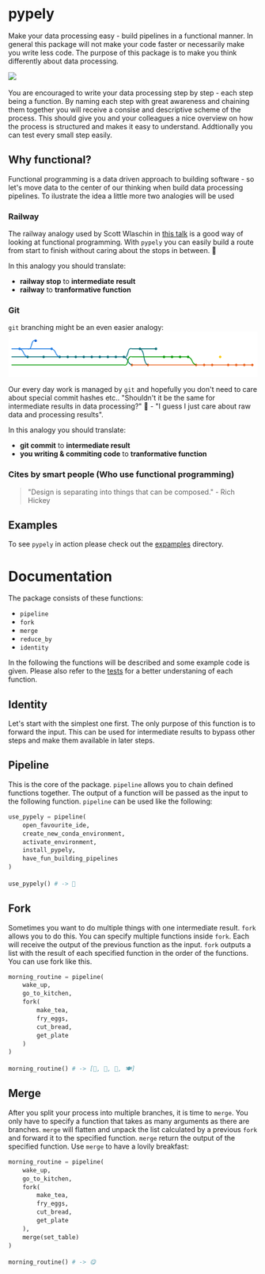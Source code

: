 # pypely
Make your data processing easy - build pipelines in a functional manner. In general this package will not make your code faster or necessarily make you write less code. The purpose of this package is to make you think differently about data processing. 

![](https://media.giphy.com/media/SACoDGYTvVNhZYNb5a/giphy.gif)

You are encouraged to write your data processing step by step - each step being a function. By naming each step with great awareness and chaining them together you will receive a consise and descriptive scheme of the process. This should give you and your colleagues a nice overview on how the process is structured and makes it easy to understand.
 Addtionally you can test every small step easily.

## Why functional?
Functional programming is a data driven approach to building software - so let's move data to the center of our thinking when build data processing pipelines. To ilustrate the idea a little more two analogies will be used

### Railway
The railway analogy used by Scott Wlaschin in [this talk](https://youtu.be/Nrp_LZ-XGsY?t=2617) is a good way of looking at functional programming. With `pypely` you can easily build a route from start to finish without caring about the stops in between. :steam_locomotive: 

In this analogy you should translate:
* **railway stop** to **intermediate result**
* **railway** to **tranformative function**

### Git 
`git` branching might be an even easier analogy: 
![alt text](./assets/git_branch.png?raw=true)

Our every day work is managed by `git` and hopefully you don't need to care about special commit hashes etc.. "Shouldn't it be the same for intermediate results in data processing?" :thinking: - "I guess I just care about raw data and processing results". 

In this analogy you should translate:
* **git commit** to **intermediate result**
* **you writing & commiting code** to **tranformative function**

### Cites by smart people (Who use functional programming) 
> "Design is separating into things that can be composed." - Rich Hickey

## Examples
To see `pypely` in action please check out the [expamples](https://github.com/stoney95/pype/tree/main/src/examples) directory.

# Documentation
The package consists of these functions:
* `pipeline`
* `fork`
* `merge`
* `reduce_by`
* `identity`

In the following the functions will be described and some example code is given. Please also refer to the [tests](https://github.com/stoney95/pype/tree/main/tests/test_functions.py) for a better understaning of each function.

## Identity
Let's start with the simplest one first. The only purpose of this function is to forward the input. This can be used for intermediate results to bypass other steps and make them available in later steps.

## Pipeline
This is the core of the package. `pipeline` allows you to chain defined functions together. The output of a function will be passed as the input to the following function. `pipeline` can be used like the following:

```python
use_pypely = pipeline(
    open_favourite_ide,
    create_new_conda_environment,
    activate_environment,
    install_pypely,
    have_fun_building_pipelines 
)

use_pypely() # -> 🥳
```

## Fork
Sometimes you want to do multiple things with one intermediate result. `fork` allows you to do this. You can specify multiple functions inside `fork`. Each will receive the output of the previous function as the input. `fork` outputs a list with the result of each specified function in the order of the functions. You can use fork like this.

```python
morning_routine = pipeline(
    wake_up,
    go_to_kitchen,
    fork(
        make_tea,
        fry_eggs,
        cut_bread,
        get_plate
    )
)

morning_routine() # -> [🍵, 🍳, 🍞, 🍽️]
```

## Merge
After you split your process into multiple branches, it is time to `merge`. You only have to specify a function that takes as many arguments as there are branches. `merge` will flatten and unpack the list calculated by a previous `fork` and forward it to the specified function. `merge` return the output of the specified function. Use `merge` to have a lovily breakfast:


```python
morning_routine = pipeline(
    wake_up,
    go_to_kitchen,
    fork(
        make_tea,
        fry_eggs,
        cut_bread,
        get_plate
    ),
    merge(set_table)
)

morning_routine() # -> 😋
```
